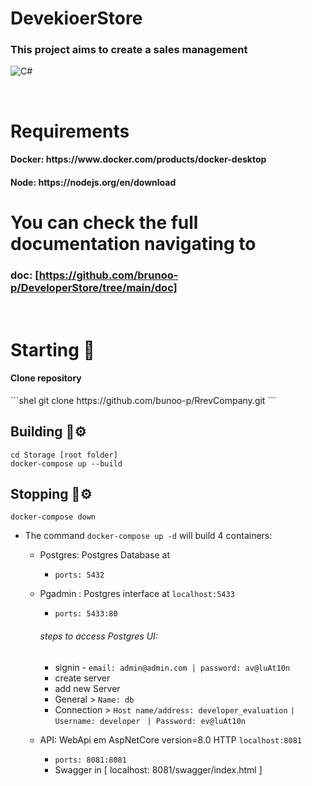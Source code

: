 # DevekioerStore
<h3> This project aims to create a sales management </h3>
<p>
  <img alt="C#" src="https://img.shields.io/badge/C%23-239120?style=for-the-badge&logo=c-sharp&logoColor=white"/>
</p>
<br/>

# Requirements
<h4>Docker: https://www.docker.com/products/docker-desktop</h4>
<h4>Node: https://nodejs.org/en/download</h4>

# You can check the full documentation navigating to 
### doc: [https://github.com/brunoo-p/DeveloperStore/tree/main/doc]
<br/>

# Starting 🚀
<h4>Clone repository</h4>
```shel
git clone https://github.com/bunoo-p/RrevCompany.git
```

## Building 🔧⚙
```shel
cd Storage [root folder] 
docker-compose up --build
```

## Stopping 🔧⚙
```shel
docker-compose down
```

- The command ``` docker-compose up -d ``` will build 4 containers:

  - Postgres: Postgres Database at
      - ``ports: 5432``
      
  - Pgadmin : Postgres interface at ```localhost:5433```
      - ``ports: 5433:80``
      ###### steps to access Postgres UI: 
      - signin -  ``email: admin@admin.com | password: av@luAt10n``
      - create server
      - add new Server
      - General > ``Name: db``
      - Connection >
          ``Host name/address: developer_evaluation``
          ``| Username: developer ``
          ``| Password: ev@luAt10n``

      
  - API: WebApi em AspNetCore version=8.0  HTTP ``localhost:8081`` 
      - ``ports: 8081:8081``
      - Swagger in  [ localhost: 8081/swagger/index.html ]


